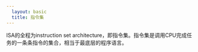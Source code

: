 ```yaml
---
  layout: basic
  title: 指令集
---
```


ISA的全程为instruction set architecture，即指令集。指令集是调用CPU完成任务的一条条指令的集合，相当于最底层的程序语言。

